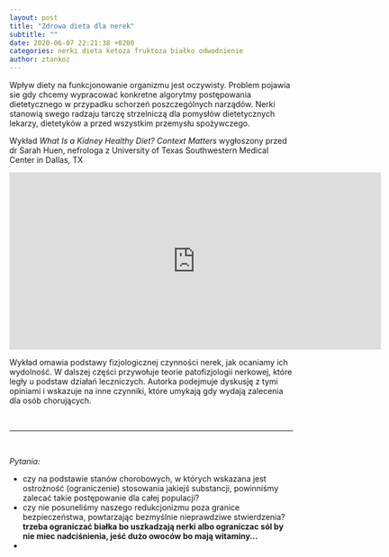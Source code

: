 ```yaml
---
layout: post
title: "Zdrowa dieta dla nerek"
subtitle: ""
date: 2020-06-07 22:21:38 +0200
categories: nerki dieta ketoza fruktoza białko odwodnienie
author: ztankoz
---
```


Wpływ diety na funkcjonowanie organizmu jest oczywisty. Problem pojawia sie gdy chcemy wypracować konkretne algorytmy postępowania dietetycznego w przypadku schorzeń poszczególnych narządów.
Nerki stanowią swego radzaju tarczę strzelniczą dla pomysłów dietetycznych lekarzy, dietetyków a przed wszystkim przemysłu spożywczego.

Wykład _What Is a Kidney Healthy Diet? Context Matters_ wygłoszony przed dr Sarah Huen, nefrologa z University of Texas Southwestern Medical Center in Dallas, TX

<iframe width="660" height="315" src="https://www.youtube-nocookie.com/embed/KvfCCntwO9A" frameborder="0" allow="accelerometer; autoplay; encrypted-media; gyroscope; picture-in-picture" allowfullscreen></iframe>

Wykład omawia podstawy fizjologicznej czynności nerek, jak ocaniamy ich wydolność. W dalszej części przywołuje teorie patofizjologii nerkowej, które legły u podstaw działań leczniczych. Autorka podejmuje dyskusję z tymi opiniami i wskazuje na inne czynniki, które umykają gdy wydają zalecenia dla osób chorujących.

<br>
<hr>
<br>

_Pytania:_

- czy na podstawie stanów chorobowych, w których wskazana jest ostrożność (ograniczenie) stosowania jakiejś substancji, powinniśmy zalecać takie postępowanie dla całej populacji?
- czy nie posuneliśmy naszego redukcjonizmu poza granice bezpieczeństwa, powtarzając bezmyślnie nieprawdziwe stwierdzenia?
  **trzeba ograniczać białka bo uszkadzają nerki albo ograniczac sól by nie miec nadciśnienia, jeść dużo owoców bo mają witaminy...**
-
